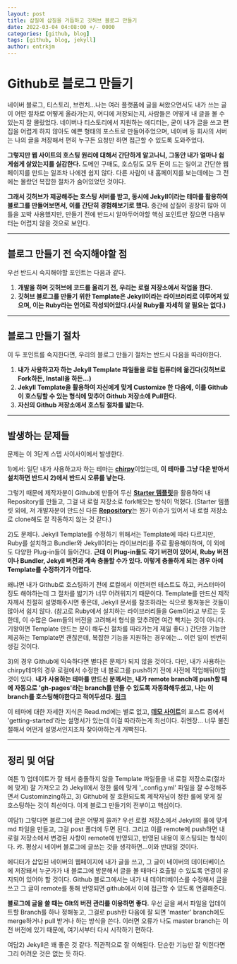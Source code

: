 ```yaml
---
layout: post
title: 삽질에 삽질을 거듭하고 깃허브 블로그 만들기
date: 2022-03-04 04:08:00 +/- 0000
categories: [github, blog]
tags: [github, blog, jekyll]     
author: entrkjm
---
```



# Github로 블로그 만들기

네이버 블로그, 티스토리, 브런치...나는 여러 플랫폼에 글을 써왔으면서도 내가 쓰는 글이 어떤 절차로 어떻게 올라가는지, 어디에 저장되는지, 사람들은 어떻게 내 글을 볼 수 있는지 잘 몰랐었다. 네이버나 티스토리에서 지원하는 에디터는, 굳이 내가 글을 쓰고 편집을 어렵게 하지 않아도 예쁜 형태의 포스트로 만들어주었으며, 네이버 등 회사의 서버는 나의 글을 저장해서 편히 누구든 요청만 하면 접근할 수 있도록 도와주었다.

**그렇지만 웹 사이트의 호스팅 원리에 대해서 간단하게 알고나니, 그동안 내가 얼마나 쉽게쉽게 살았는지를 실감한다.** 도메인 구매도, 호스팅도 모두 돈이 드는 일이고 간단한 웹페이지를 만드는 일조차 나에겐 쉽지 않다. 다른 사람이 내 홈페이지를 보는데에는 그 전에는 몰랐던 복잡한 절차가 숨어있었던 것이다.

**그래서 깃허브가 제공해주는 호스팅 서버를 받고, 동시에 Jekyll이라는 테마를 활용하여 블로그를 만들어보면서, 이를 간단히 경험해보기로 했다.** 중간에 삽질이 굉장히 많아 이틀을 꼬박 사용했지만, 만들기 전에 반드시 알아두어야할 핵심 포인트만 짚으면 다음부터는 어렵지 않을 것으로 보인다.
  
---

## 블로그 만들기 전 숙지해야할 점

우선 반드시 숙지해야할 포인트는 다음과 같다.

1. **개발을 하며 깃허브에 코드를 올리기 전, 우리는 로컬 저장소에서 작업을 한다.**  
2. **깃허브 블로그를 만들기 위한 Template은 Jekyll이라는 라이브러리로 이루어져 있으며, 이는 Ruby라는 언어로 작성되어있다.(사실 Ruby를 자세히 알 필요는 없다.)**

---

## 블로그 만들기 절차
  
이 두 포인트를 숙지한다면, 우리의 블로그 만들기 절차는 반드시 다음을 따라야한다.

1. **내가 사용하고자 하는 Jekyll Template 파일들을 로컬 컴퓨터에 옮긴다(깃허브로 Fork하든, Install을 하든...)**  
2. **Jekyll Template을 활용하여 자신에게 맞게 Customize 한 다음에, 이를 Github이 호스팅할 수 있는 형식에 맞추어 Github 저장소에 Pull한다.**
3. **자신의 Github 저장소에서 호스팅 절차를 밟는다.**

---

## 발생하는 문제들

문제는 이 3단계 스텝 사이사이에서 발생한다. 

1)에서: 일단 내가 사용하고자 하는 테마는 [**chirpy**](https://chirpy.cotes.page/)이었는데, **이 테마를 그냥 다운 받아서 설치하면 반드시 2)에서 반드시 오류를 낳는다.** 

그렇기 때문에 제작자분이 Github에 만들어 두신 [**Starter 템플릿**](https://github.com/cotes2020/chirpy-starter)을 활용하여 내 Repository를 만들고, 그걸 내 로컬 저장소로 fork해오는 방식이 먹혔다. (Starter 템플릿 외에, 저 개발자분이 만드신 다른 [**Repository**](https://github.com/cotes2020/jekyll-theme-chirpy)는 뭔가 이슈가 있어서 내 로컬 저장소로 clone해도 잘 작동하지 않는 것 같다.)

2)도 문제다. Jekyll Template를 수정하기 위해서는 Template에 따라 다르지만, Ruby를 설치하고 Bundler와 Jekyll이라는 라이브러리를 주로 활용해야하며, 이 외에도 다양한 Plug-in들이 들어간다. **근데 이 Plug-in들도 각기 버전이 있어서, Ruby 버전이나 Bundler, Jekyll 버전과 계속 충돌할 수가 있다. 이렇게 충돌하게 되는 경우 아예 Template를 수정하기가 어렵다.** 

왜냐면 내가 Github로 호스팅하기 전에 로컬에서 이런저런 테스트도 하고, 커스터마이징도 해야하는데 그 절차를 밟기가 너무 어려워지기 때문이다. Template를 만드신 제작자께서 친절히 설명해주시면 좋은데, Jekyll 문서를 참조하라는 식으로 퉁쳐놓은 것들이 많아서 쉽지 않다. (참고로 Ruby에서 설치하는 라이브러리들을 Gem이라고 부르는 듯 한데, 이 수많은 Gem들의 버전을 고려해서 형식을 맞추려면 여간 빡치는 것이 아니다. 기왕이면 Template 만드는 분이 해두신 절차를 따라가는게 제일 좋다.) 간단한 기능만 제공하는 Template면 괜찮은데, 복잡한 기능을 지원하는 경우에는... 이런 일이 빈번히 생길 것이다.

3)의 경우 Github에 익숙하다면 별다른 문제가 되지 않을 것이다. 다만, 내가 사용하는 chirpy테마의 경우 로컬에서 수정한 내 블로그를 push하기 전에 사전에 작업해둬야할 것이 있다. **내가 사용하는 테마를 만드신 분께서는, 내가 remote branch에 push할 때에 자동으로 'gh-pages'라는 branch를 만들 수 있도록 자동화해두셨고, 나는 이 branch를 호스팅해야한다고 적어두셨다.** [**링크**](https://chirpy.cotes.page/posts/getting-started/)

이 테마에 대한 자세한 지식은 Read.md에는 별로 없고, [**데모 사이트**](https://chirpy.cotes.page/)의 포스트 중에서 'getting-started'라는 설명서가 있는데 이걸 따라하는게 최선이다. 쥐엔장... 너무 불친절해서 어떤게 설명서인지조차 찾아야하는게 개빡친다.

---

## 정리 및 여담

여튼 1) 업데이트가 잘 돼서 충돌하지 않을 Template 파일들을 내 로컬 저장소로(절차에 맞게) 잘 가져오고 2) Jekyll에서 정한 룰에 맞게 '_config.yml' 파일을 잘 수정해주면서 Custominzing하고, 3) Github에 잘 호환되도록 제작자님이 정한 룰에 맞게 잘 호스팅하는 것이 최선이다. 이게 블로그 만들기의 전부이고 핵심이다.

여담1) 그렇다면 블로그에 글은 어떻게 쓸까? 우선 로컬 저장소에서 Jekyll의 룰에 맞게 md 파일을 만들고, 그걸 post 폴더에 두면 된다. 그리고 이를 remote에 push하면 내 로컬 저장소에서 변경된 사항이 remote에 반영되고, 반영된 내용이 호스팅되는 형식이다. 캬. 평상시 네이버 블로그에 글쓰는 것을 생각하면...이와 반대일 것이다. 

에디터가 삽입된 네이버의 웹페이지에 내가 글을 쓰고, 그 글이 네이버의 데이터베이스에 저장돼서 누군가가 내 블로그에 방문해서 글을 볼 때마다 호출될 수 있도록 연결이 유지되어 있어야 할 것이다. Github 블로그에서는 내가 내 데이터베이스를 수정해서 글을 쓰고 그 글이 remote를 통해 반영되면 github에서 이에 접근할 수 있도록 연결해준다.

**블로그에 글을 쓸 때는 GIt의 버전 관리를 이용하면 좋다.** 우선 글을 써서 파일을 업데이트할 Branch를 하나 정해놓고, 그걸로 push한 다음에 잘 되면 'master' branch에도 merge하거나 pull 받거나 하는 방식을 쓴다. 이러면 오류가 나도 master branch는 이전 버전에 있기 때문에, 여기서부터 다시 시작하기 편하다.

여담2) Jekyll은 꽤 좋은 것 같다. 직관적으로 잘 이해된다. 단순한 기능만 잘 익힌다면 그리 어려운 것은 없는 듯 하다.